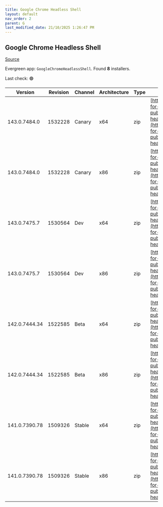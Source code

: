 ```yaml
---
title: Google Chrome Headless Shell
layout: default
nav_order: 2
parent: G
last_modified_date: 21/10/2025 1:26:47 PM
---
```


## Google Chrome Headless Shell

[Source](https://googlechromelabs.github.io/chrome-for-testing/)

Evergreen app: `GoogleChromeHeadlessShell`. Found **8** installers.

Last check: 🟢

| Version       | Revision | Channel | Architecture | Type | URI                                                                                                                                                                                                                          |
| ------------- | -------- | ------- | ------------ | ---- | ---------------------------------------------------------------------------------------------------------------------------------------------------------------------------------------------------------------------------- |
| 143.0.7484.0  | 1532228  | Canary  | x64          | zip  | [https://storage.googleapis.com/chrome-for-testing-public/143.0.7484.0/win64/chrome-headless-shell-win64.zip](https://storage.googleapis.com/chrome-for-testing-public/143.0.7484.0/win64/chrome-headless-shell-win64.zip)   |
| 143.0.7484.0  | 1532228  | Canary  | x86          | zip  | [https://storage.googleapis.com/chrome-for-testing-public/143.0.7484.0/win32/chrome-headless-shell-win32.zip](https://storage.googleapis.com/chrome-for-testing-public/143.0.7484.0/win32/chrome-headless-shell-win32.zip)   |
| 143.0.7475.7  | 1530564  | Dev     | x64          | zip  | [https://storage.googleapis.com/chrome-for-testing-public/143.0.7475.7/win64/chrome-headless-shell-win64.zip](https://storage.googleapis.com/chrome-for-testing-public/143.0.7475.7/win64/chrome-headless-shell-win64.zip)   |
| 143.0.7475.7  | 1530564  | Dev     | x86          | zip  | [https://storage.googleapis.com/chrome-for-testing-public/143.0.7475.7/win32/chrome-headless-shell-win32.zip](https://storage.googleapis.com/chrome-for-testing-public/143.0.7475.7/win32/chrome-headless-shell-win32.zip)   |
| 142.0.7444.34 | 1522585  | Beta    | x64          | zip  | [https://storage.googleapis.com/chrome-for-testing-public/142.0.7444.34/win64/chrome-headless-shell-win64.zip](https://storage.googleapis.com/chrome-for-testing-public/142.0.7444.34/win64/chrome-headless-shell-win64.zip) |
| 142.0.7444.34 | 1522585  | Beta    | x86          | zip  | [https://storage.googleapis.com/chrome-for-testing-public/142.0.7444.34/win32/chrome-headless-shell-win32.zip](https://storage.googleapis.com/chrome-for-testing-public/142.0.7444.34/win32/chrome-headless-shell-win32.zip) |
| 141.0.7390.78 | 1509326  | Stable  | x64          | zip  | [https://storage.googleapis.com/chrome-for-testing-public/141.0.7390.78/win64/chrome-headless-shell-win64.zip](https://storage.googleapis.com/chrome-for-testing-public/141.0.7390.78/win64/chrome-headless-shell-win64.zip) |
| 141.0.7390.78 | 1509326  | Stable  | x86          | zip  | [https://storage.googleapis.com/chrome-for-testing-public/141.0.7390.78/win32/chrome-headless-shell-win32.zip](https://storage.googleapis.com/chrome-for-testing-public/141.0.7390.78/win32/chrome-headless-shell-win32.zip) |
